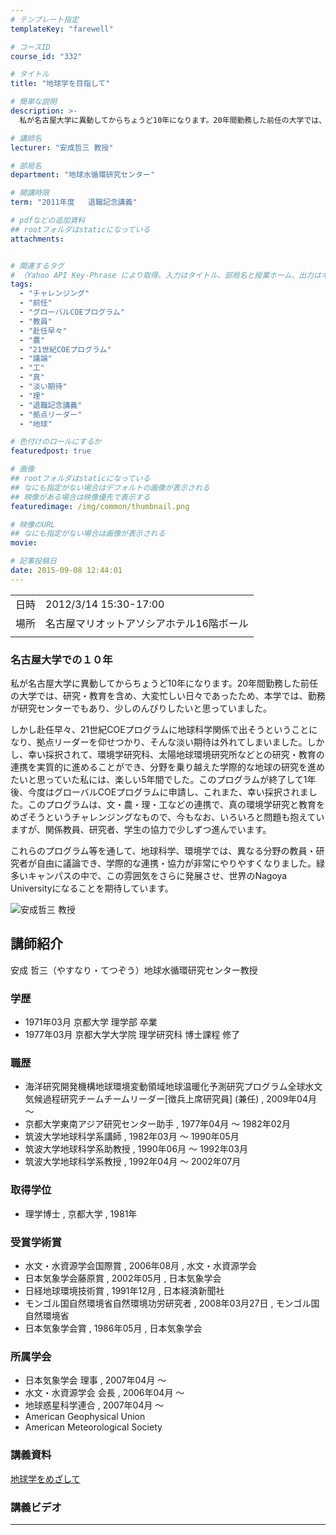 ```yaml
---
# テンプレート指定
templateKey: "farewell"

# コースID
course_id: "332"

# タイトル
title: "地球学を目指して"

# 簡単な説明
description: >-
  私が名古屋大学に異動してからちょうど10年になります。20年間勤務した前任の大学では、研究・教育を含め、大変忙しい日々であったため、本学では、勤務が研究センターでもあり、少しのんびりしたいと思っていました。 しかし赴任早々、21世紀COEプログラムに地球科学関係で出そうということになり、拠点リーダーを仰せつかり、そんな淡い期待は外れてしまいました。しかし、幸い採択されて、環境学研究科、太陽 ....

# 講師名
lecturer: "安成哲三 教授"

# 部局名
department: "地球水循環研究センター"

# 開講時限
term: "2011年度	退職記念講義"

# pdfなどの追加資料
## rootフォルダはstaticになっている
attachments:


# 関連するタグ
# （Yahoo API Key-Phrase により取得。入力はタイトル、部局名と授業ホーム、出力はキーフレーズ（tags））
tags:
  - "チャレンジング"
  - "前任"
  - "グローバルCOEプログラム"
  - "教員"
  - "赴任早々"
  - "農"
  - "21世紀COEプログラム"
  - "議論"
  - "工"
  - "真"
  - "淡い期待"
  - "理"
  - "退職記念講義"
  - "拠点リーダー"
  - "地球"

# 色付けのロールにするか
featuredpost: true

# 画像
## rootフォルダはstaticになっている
## なにも指定がない場合はデフォルトの画像が表示される
## 映像がある場合は映像優先で表示する
featuredimage: /img/common/thumbnail.png

# 映像のURL
## なにも指定がない場合は画像が表示される
movie: 

# 記事投稿日
date: 2015-09-08 12:44:01
---
```


|   |   |
|---|---|
| 日時 | 2012/3/14  15:30-17:00 |
| 場所 | 名古屋マリオットアソシアホテル16階ボール |
|   |   |


### 名古屋大学での１０年

私が名古屋大学に異動してからちょうど10年になります。20年間勤務した前任の大学では、研究・教育を含め、大変忙しい日々であったため、本学では、勤務が研究センターでもあり、少しのんびりしたいと思っていました。

しかし赴任早々、21世紀COEプログラムに地球科学関係で出そうということになり、拠点リーダーを仰せつかり、そんな淡い期待は外れてしまいました。しかし、幸い採択されて、環境学研究科、太陽地球環境研究所などとの研究・教育の連携を実質的に進めることができ、分野を乗り越えた学際的な地球の研究を進めたいと思っていた私には、楽しい5年間でした。このプログラムが終了して1年後、今度はグローバルCOEプログラムに申請し、これまた、幸い採択されました。このプログラムは、文・農・理・工などの連携で、真の環境学研究と教育をめざそうというチャレンジングなもので、今もなお、いろいろと問題も抱えていますが、関係教員、研究者、学生の協力で少しずつ進んでいます。

これらのプログラム等を通して、地球科学、環境学では、異なる分野の教員・研究者が自由に議論でき、学際的な連携・協力が非常にやりやすくなりました。緑多いキャンパスの中で、この雰囲気をさらに発展させ、世界のNagoya Universityになることを期待しています。


![安成哲三 教授](https://ocw.nagoya-u.jp/files/332/yasunari.jpg) 

## 講師紹介

安成 哲三（やすなり・てつぞう）地球水循環研究センター教授

### 学歴

* 1971年03月 京都大学 理学部 卒業
* 1977年03月 京都大学大学院 理学研究科 博士課程 修了

### 職歴

* 海洋研究開発機構地球環境変動領域地球温暖化予測研究プログラム全球水文気候過程研究チームチームリーダー[徴兵上席研究員] (兼任) , 2009年04月 〜
* 京都大学東南アジア研究センター助手 , 1977年04月 〜 1982年02月
* 筑波大学地球科学系講師 , 1982年03月 〜 1990年05月
* 筑波大学地球科学系助教授 , 1990年06月 〜 1992年03月
* 筑波大学地球科学系教授 , 1992年04月 〜 2002年07月

### 取得学位

* 理学博士 , 京都大学 , 1981年

### 受賞学術賞

* 水文・水資源学会国際賞 , 2006年08月 , 水文・水資源学会
* 日本気象学会藤原賞 , 2002年05月 , 日本気象学会
* 日経地球環境技術賞 , 1991年12月 , 日本経済新聞社
* モンゴル国自然環境省自然環境功労研究者 , 2008年03月27日 , モンゴル国自然環境省
* 日本気象学会賞 , 1986年05月 , 日本気象学会

### 所属学会

* 日本気象学会 理事 , 2007年04月 〜
* 水文・水資源学会 会長 , 2006年04月 〜
* 地球惑星科学連合 , 2007年04月 〜
* American Geophysical Union
* American Meteorological Society


### 講義資料

[地球学をめざして](https://ocw.nagoya-u.jp/files/332/H23yasunari_lastlecture_materials3.pdf) 

### 講義ビデオ


-----